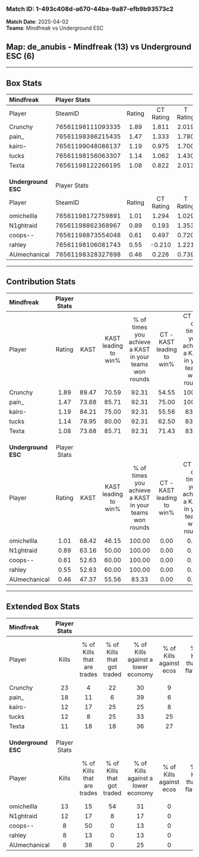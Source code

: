 ### Match ID: 1-493c408d-a670-44ba-9a87-efb9b93573c2  
**Match Date**: 2025-04-02  
**Teams**: Mindfreak vs Underground ESC  

## **Map**: de_anubis - Mindfreak (13) vs Underground ESC (6)  
---  

## Box Stats  

| **Mindfreak**       | Player Stats      |        |           |          |       |       |       |         |        |      |     |
| :- | :- | :-: | :-: | :-: | :-: | :-: | :-: | :-: | :-: | :-: | :-: |
| Player              | SteamID           | Rating | CT Rating | T Rating | KAST  |  ADR  | Kills | Assists | Deaths | K/D  | HS% |
| Crunchy             | 76561198111093335 |  1.89  |   1.811   |  2.019   | 89.47 | 112.0 |  23   |    4    |   9    | 2.56 | 78  |
| pain_               | 76561198386215435 |  1.47  |   1.333   |  1.780   | 73.68 | 91.6  |  18   |    2    |   9    | 2.00 | 11  |
| kairo-              | 76561199048086137 |  1.19  |   0.975   |  1.700   | 84.21 | 68.3  |  12   |    5    |   10   | 1.20 | 50  |
| tucks               | 76561198156063307 |  1.14  |   1.062   |  1.430   | 78.95 | 67.0  |  12   |    4    |   10   | 1.20 | 25  |
| Texta               | 76561198122266195 |  1.08  |   0.822   |  2.013   | 73.68 | 87.0  |  11   |    7    |   12   | 0.92 | 72  |
|                     |                   |        |           |          |       |       |       |         |        |      |     |
|                     |                   |        |           |          |       |       |       |         |        |      |     |
|                     |                   |        |           |          |       |       |       |         |        |      |     |
| **Underground ESC** | Player Stats      |        |           |          |       |       |       |         |        |      |     |
| Player              | SteamID           | Rating | CT Rating | T Rating | KAST  |  ADR  | Kills | Assists | Deaths | K/D  | HS% |
| omichellla          | 76561198172759891 |  1.01  |   1.294   |  1.029   | 68.42 | 101.6 |  13   |    8    |   18   | 0.72 | 61  |
| N1ghtraid           | 76561198862368967 |  0.89  |   0.193   |  1.353   | 63.16 | 61.9  |  12   |    4    |   14   | 0.86 | 25  |
| coops--             | 76561198873554048 |  0.61  |   0.497   |  0.720   | 52.63 | 57.0  |   8   |    2    |   14   | 0.57 | 50  |
| rahley              | 76561198106081743 |  0.55  |  -0.210   |  1.221   | 52.63 | 48.1  |   8   |    2    |   15   | 0.53 | 62  |
| AUmechanical        | 76561198328327898 |  0.46  |   0.226   |  0.739   | 47.37 | 41.1  |   8   |    2    |   16   | 0.50 | 62  |
---  

## Contribution Stats  

| **Mindfreak**       | Player Stats |       |                      |                                                        |                           |                                                             |                          |                                                            |
| :- | :-: | :-: | :-: | :-: | :-: | :-: | :-: | :-: |
| Player              |    Rating    | KAST  | KAST leading to win% | % of times you achieve a KAST in your teams won rounds | CT - KAST leading to win% | CT - % of times you achieve a KAST in your teams won rounds | T - KAST leading to win% | T - % of times you achieve a KAST in your teams won rounds |
| Crunchy             |     1.89     | 89.47 |        70.59         |                         92.31                          |           54.55           |                           100.00                            |          100.00          |                           85.71                            |
| pain_               |     1.47     | 73.68 |        85.71         |                         92.31                          |           75.00           |                           100.00                            |          100.00          |                           85.71                            |
| kairo-              |     1.19     | 84.21 |        75.00         |                         92.31                          |           55.56           |                            83.33                            |          100.00          |                           100.00                           |
| tucks               |     1.14     | 78.95 |        80.00         |                         92.31                          |           62.50           |                            83.33                            |          100.00          |                           100.00                           |
| Texta               |     1.08     | 73.68 |        85.71         |                         92.31                          |           71.43           |                            83.33                            |          100.00          |                           100.00                           |
|                     |              |       |                      |                                                        |                           |                                                             |                          |                                                            |
|                     |              |       |                      |                                                        |                           |                                                             |                          |                                                            |
|                     |              |       |                      |                                                        |                           |                                                             |                          |                                                            |
| **Underground ESC** | Player Stats |       |                      |                                                        |                           |                                                             |                          |                                                            |
| Player              |    Rating    | KAST  | KAST leading to win% | % of times you achieve a KAST in your teams won rounds | CT - KAST leading to win% | CT - % of times you achieve a KAST in your teams won rounds | T - KAST leading to win% | T - % of times you achieve a KAST in your teams won rounds |
| omichellla          |     1.01     | 68.42 |        46.15         |                         100.00                         |           0.00            |                            0.00                             |          85.71           |                           100.00                           |
| N1ghtraid           |     0.89     | 63.16 |        50.00         |                         100.00                         |           0.00            |                            0.00                             |          66.67           |                           100.00                           |
| coops--             |     0.61     | 52.63 |        60.00         |                         100.00                         |           0.00            |                            0.00                             |          85.71           |                           100.00                           |
| rahley              |     0.55     | 52.63 |        60.00         |                         100.00                         |           0.00            |                            0.00                             |          66.67           |                           100.00                           |
| AUmechanical        |     0.46     | 47.37 |        55.56         |                         83.33                          |           0.00            |                            0.00                             |          71.43           |                           83.33                            |
---  

## Extended Box Stats  

| **Mindfreak**       | Player Stats |                            |                            |                                    |                         |                              |                                 |        |                             |                                     |                          |                               |                            |
| :- | :-: | :-: | :-: | :-: | :-: | :-: | :-: | :-: | :-: | :-: | :-: | :-: | :-: |
| Player              |    Kills     | % of Kills that are trades | % of Kills that got traded | % of Kills against a lower economy | % of Kills against ecos | % of Kills that are flawless | % of Kills that are close duels | Deaths | % of Deaths that get traded | % of Deaths against a lower economy | % of Deaths against ecos | % of Deaths that are flawless | % of Deaths that are close |
| Crunchy             |      23      |             4              |             22             |                 30                 |            9            |              57              |               13                |   9    |              0              |                  0                  |            0             |              44               |             22             |
| pain_               |      18      |             11             |             6              |                 39                 |            6            |              72              |                6                |   9    |             11              |                 11                  |            0             |              89               |             11             |
| kairo-              |      12      |             17             |             25             |                 25                 |            8            |              83              |                0                |   10   |             20              |                 20                  |            0             |              50               |             20             |
| tucks               |      12      |             8              |             25             |                 33                 |           25            |              58              |               17                |   10   |             20              |                  0                  |            0             |              60               |             10             |
| Texta               |      11      |             18             |             18             |                 36                 |           27            |              91              |                0                |   12   |             25              |                  8                  |            0             |              58               |             8              |
|                     |              |                            |                            |                                    |                         |                              |                                 |        |                             |                                     |                          |                               |                            |
|                     |              |                            |                            |                                    |                         |                              |                                 |        |                             |                                     |                          |                               |                            |
|                     |              |                            |                            |                                    |                         |                              |                                 |        |                             |                                     |                          |                               |                            |
| **Underground ESC** | Player Stats |                            |                            |                                    |                         |                              |                                 |        |                             |                                     |                          |                               |                            |
| Player              |    Kills     | % of Kills that are trades | % of Kills that got traded | % of Kills against a lower economy | % of Kills against ecos | % of Kills that are flawless | % of Kills that are close duels | Deaths | % of Deaths that get traded | % of Deaths against a lower economy | % of Deaths against ecos | % of Deaths that are flawless | % of Deaths that are close |
| omichellla          |      13      |             15             |             54             |                 31                 |            0            |              69              |                0                |   18   |             22              |                  6                  |            0             |              67               |             11             |
| N1ghtraid           |      12      |             17             |             8              |                 17                 |            0            |              83              |                0                |   14   |              7              |                  0                  |            0             |              64               |             0              |
| coops--             |      8       |             50             |             0              |                 13                 |            0            |              25              |               50                |   14   |              7              |                  7                  |            0             |              71               |             14             |
| rahley              |      8       |             13             |             0              |                 13                 |            0            |              75              |               13                |   15   |             33              |                  7                  |            0             |              53               |             7              |
| AUmechanical        |      8       |             38             |             0              |                 25                 |            0            |              25              |               25                |   16   |             19              |                  0                  |            0             |              81               |             6              |
